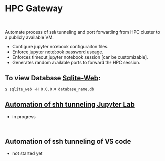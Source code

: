 # HPC Gateway

</br>

Automate process of ssh tunneling and port forwarding from HPC cluster to a publicly available VM.

* Configure jupyter notebook configuraiton files.
* Enforce jupyter notebook password useage.
* Enforces timeout jupyter notebook session [can be customizable].
* Generates random available ports to forward the HPC session.

## To view Database [Sqlite-Web](https://github.com/coleifer/sqlite-web):

`$ sqlite_web -H 0.0.0.0 database_name.db`

## [Automation of shh tunneling Jupyter Lab](https://github.com/gmihaila/hpc_gateway/tree/master/jupyter_lab)
* in progress

</br>

## Automation of ssh tunneling of VS code
* not started yet
